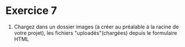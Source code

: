 # Exercice 7

1. Chargez dans un dossier images (à créer au préalable à la racine de votre projet), les fichiers "uploadés"(chargées) depuis le formulaire HTML
